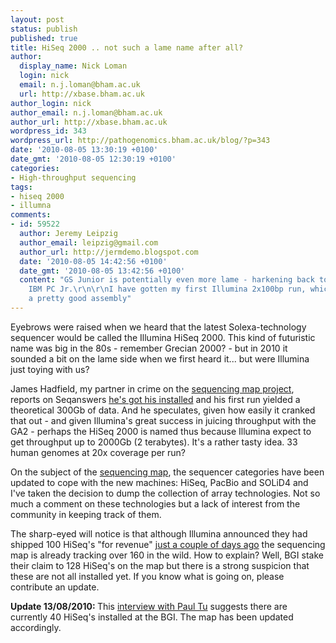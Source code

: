 ```yaml
---
layout: post
status: publish
published: true
title: HiSeq 2000 .. not such a lame name after all?
author:
  display_name: Nick Loman
  login: nick
  email: n.j.loman@bham.ac.uk
  url: http://xbase.bham.ac.uk
author_login: nick
author_email: n.j.loman@bham.ac.uk
author_url: http://xbase.bham.ac.uk
wordpress_id: 343
wordpress_url: http://pathogenomics.bham.ac.uk/blog/?p=343
date: '2010-08-05 13:30:19 +0100'
date_gmt: '2010-08-05 12:30:19 +0100'
categories:
- High-throughput sequencing
tags:
- hiseq 2000
- illumna
comments:
- id: 59522
  author: Jeremy Leipzig
  author_email: leipzig@gmail.com
  author_url: http://jermdemo.blogspot.com
  date: '2010-08-05 14:42:56 +0100'
  date_gmt: '2010-08-05 13:42:56 +0100'
  content: "GS Junior is potentially even more lame - harkening back to the ill-fated
    IBM PC Jr.\r\n\r\nI have gotten my first Illumina 2x100bp run, which did produce
    a pretty good assembly"
---
```

<p>Eyebrows were raised when we heard that the latest Solexa-technology sequencer would be called the Illumina HiSeq 2000. This kind of futuristic name was big in the 80s - remember Grecian 2000? - but in 2010 it sounded a bit on the lame side when we first heard it... but were Illumina just toying with us?</p>
<p>James Hadfield, my partner in crime on the <a href="http://pathogenomics.bham.ac.uk/hts/">sequencing map project</a>, reports on Seqanswers <a href="http://seqanswers.com/forums/showthread.php?t=6294">he's got his installed</a> and his first run yielded a theoretical 300Gb of data. And he speculates, given how easily it cranked that out - and given Illumina's great success in juicing throughput with the GA2 - perhaps the HiSeq 2000 is named thus because Illumina expect to get throughput up to 2000Gb (2 terabytes). It's a rather tasty idea. 33 human genomes at 20x coverage per run?</p>
<p>On the subject of the <a href="http://pathogenomics.bham.ac.uk/hts/">sequencing map</a>, the sequencer categories have been updated to cope with the new machines: HiSeq, PacBio and SOLiD4 and I've taken the decision to dump the collection of array technologies. Not so much a comment on these technologies but a lack of interest from the community in keeping track of them.</p>
<p>The sharp-eyed will notice is that although Illumina announced they had shipped 100 HiSeq's "for revenue" <a href="http://www.genomeweb.com/sequencing/strong-demand-hiseq-contributes-50-percent-boost-sequencing-sales-illumina-q2?utm_source=feedburner&amp;utm_medium=feed&amp;utm_campaign=Feed%3A+genomeweb+%28GenomeWeb+%C3%9Cberfeed%29">just a couple of days ago</a> the sequencing map is already tracking over 160 in the wild. How to explain? Well, BGI stake their claim to 128 HiSeq's on the map but there is a strong suspicion that these are not all installed yet. If you know what is going on, please contribute an update.</p>
<p><strong>Update 13/08/2010: </strong>This <a href="http://www.bio-itworld.com/2010/08/11/BGI-exclusive.html">interview with Paul Tu</a> suggests there are currently 40 HiSeq's installed at the BGI. The map has been updated accordingly.</p>
